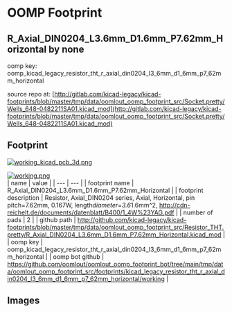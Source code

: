 # OOMP Footprint  
## R_Axial_DIN0204_L3.6mm_D1.6mm_P7.62mm_Horizontal  by none  
  
oomp key: oomp_kicad_legacy_resistor_tht_r_axial_din0204_l3_6mm_d1_6mm_p7_62mm_horizontal  
  
source repo at: [http://gitlab.com/kicad-legacy/kicad-footprints/blob/master/tmp/data/oomlout_oomp_footprint_src/Socket.pretty/Wells_648-0482211SA01.kicad_mod](http://gitlab.com/kicad-legacy/kicad-footprints/blob/master/tmp/data/oomlout_oomp_footprint_src/Socket.pretty/Wells_648-0482211SA01.kicad_mod)  
## Footprint  
  
[![working_kicad_pcb_3d.png](working_kicad_pcb_3d_600.png)](working_kicad_pcb_3d.png)  
  
[![working.png](working_600.png)](working.png)  
| name | value | 
| --- | --- | 
| footprint name | R_Axial_DIN0204_L3.6mm_D1.6mm_P7.62mm_Horizontal | 
| footprint description | Resistor, Axial_DIN0204 series, Axial, Horizontal, pin pitch=7.62mm, 0.167W, length*diameter=3.6*1.6mm^2, http://cdn-reichelt.de/documents/datenblatt/B400/1_4W%23YAG.pdf | 
| number of pads | 2 | 
| github path | http://github.com/kicad-legacy/kicad-footprints/blob/master/tmp/data/oomlout_oomp_footprint_src/Resistor_THT.pretty/R_Axial_DIN0204_L3.6mm_D1.6mm_P7.62mm_Horizontal.kicad_mod | 
| oomp key | oomp_kicad_legacy_resistor_tht_r_axial_din0204_l3_6mm_d1_6mm_p7_62mm_horizontal | 
| oomp bot github | https://github.com/oomlout/oomlout_oomp_footprint_bot/tree/main/tmp/data/oomlout_oomp_footprint_src/footprints/kicad_legacy_resistor_tht_r_axial_din0204_l3_6mm_d1_6mm_p7_62mm_horizontal/working | 
## Images  
